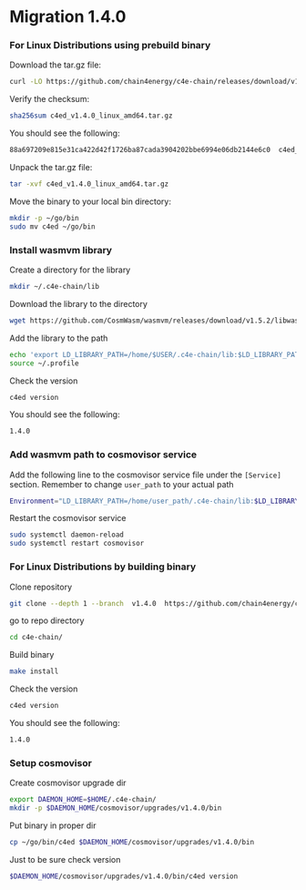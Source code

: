 <!--
order: 16
-->

# Migration 1.4.0
### For Linux Distributions using prebuild binary

Download the tar.gz file:

```bash
curl -LO https://github.com/chain4energy/c4e-chain/releases/download/v1.4.0/c4ed_v1.4.0_linux_amd64.tar.gz
```

Verify the checksum:

```bash
sha256sum c4ed_v1.4.0_linux_amd64.tar.gz
```

You should see the following:

```bash
88a697209e815e31ca422d42f1726ba87cada3904202bbe6994e06db2144e6c0  c4ed_v1.4.0_linux_amd64.tar.gz
```

Unpack the tar.gz file:

```bash
tar -xvf c4ed_v1.4.0_linux_amd64.tar.gz
```

Move the binary to your local bin directory:

```bash
mkdir -p ~/go/bin
sudo mv c4ed ~/go/bin
```

### Install wasmvm library

Create a directory for the library
```bash
mkdir ~/.c4e-chain/lib
```

Download the library to the directory
```bash
wget https://github.com/CosmWasm/wasmvm/releases/download/v1.5.2/libwasmvm.x86_64.so -P ~/.c4e-chain/lib
```

Add the library to the path
```bash
echo 'export LD_LIBRARY_PATH=/home/$USER/.c4e-chain/lib:$LD_LIBRARY_PATH' >> ~/.profile
source ~/.profile
```

Check the version
```bash
c4ed version
```

You should see the following:
```bash
1.4.0
```

### Add wasmvm path to cosmovisor service

Add the following line to the cosmovisor service file under the `[Service]` section.
Remember to change `user_path` to your actual path
```bash
Environment="LD_LIBRARY_PATH=/home/user_path/.c4e-chain/lib:$LD_LIBRARY_PATH"
```

Restart the cosmovisor service
```bash
sudo systemctl daemon-reload
sudo systemctl restart cosmovisor
```

### For Linux Distributions by building binary
Clone repository
```bash
git clone --depth 1 --branch  v1.4.0  https://github.com/chain4energy/c4e-chain.git
```
go to repo directory
```bash
cd c4e-chain/
```

Build binary
```bash
make install
```

Check the version
```bash
c4ed version
```

You should see the following:
```bash
1.4.0
```

### Setup cosmovisor

Create cosmovisor upgrade dir
```bash
export DAEMON_HOME=$HOME/.c4e-chain/
mkdir -p $DAEMON_HOME/cosmovisor/upgrades/v1.4.0/bin
```

Put binary in proper dir
```bash
cp ~/go/bin/c4ed $DAEMON_HOME/cosmovisor/upgrades/v1.4.0/bin
```

Just to be sure check version
```bash
$DAEMON_HOME/cosmovisor/upgrades/v1.4.0/bin/c4ed version
```
